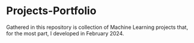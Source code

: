 # Projects-Portfolio
Gathered in this repository is collection of Machine Learning projects that, for the most part, I developed in February 2024. 
